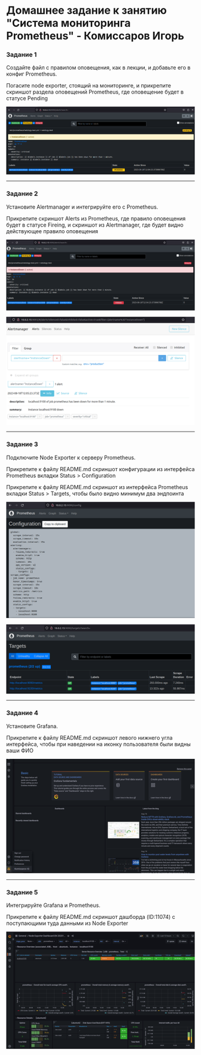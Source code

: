 # Домашнее задание к занятию "Система мониторинга Prometheus" - Комиссаров Игорь

### Задание 1

Создайте файл с правилом оповещения, как в лекции, и добавьте его в конфиг Prometheus.

Погасите node exporter, стоящий на мониторинге, и прикрепите скриншот раздела оповещений Prometheus, где оповещение будет в статусе Pending

![10.png](https://github.com/reocoker85/8-01-git-hw/blob/main/hw-05/img/10.png)

---

### Задание 2

Установите Alertmanager и интегрируйте его с Prometheus.

Прикрепите скриншот Alerts из Prometheus, где правило оповещения будет в статусе Fireing, и скриншот из Alertmanager, где будет видно действующее правило оповещения

![11.png](https://github.com/reocoker85/8-01-git-hw/blob/main/hw-05/img/11.png)

![12.png](https://github.com/reocoker85/8-01-git-hw/blob/main/hw-05/img/12.png)

---

### Задание 3

Подключите Node Exporter к серверу Prometheus.

Прикрепите к файлу README.md скриншот конфигурации из интерфейса Prometheus вкладки Status > Configuration

Прикрепите к файлу README.md скриншот из интерфейса Prometheus вкладки Status > Targets, чтобы было видно минимум два эндпоинта

![3.png](https://github.com/reocoker85/8-01-git-hw/blob/main/hw-04/img/3.png)

![4.png](https://github.com/reocoker85/8-01-git-hw/blob/main/hw-04/img/4.png)

---

### Задание 4

Установите Grafana.

Прикрепите к файлу README.md скриншот левого нижнего угла интерфейса, чтобы при наведении на иконку пользователя были видны ваши ФИО

![5.png](https://github.com/reocoker85/8-01-git-hw/blob/main/hw-04/img/5.png)

---

### Задание 5

Интегрируйте Grafana и Prometheus.

Прикрепите к файлу README.md скриншот дашборда (ID:11074) с поступающими туда данными из Node Exporter

![6.png](https://github.com/reocoker85/8-01-git-hw/blob/main/hw-04/img/6.png)
